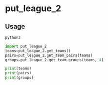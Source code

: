 # put_league_2

## Usage

```bash
python3
```

```python
import put_league_2
teams=put_league_2.get_teams()
pairs=put_league_2.get_team_pairs(teams)
groups=put_league_2.get_team_groups(teams, 4)

print(teams)
print(pairs)
print(groups)
```
